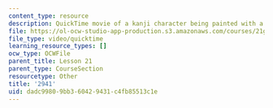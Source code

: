 ```yaml
---
content_type: resource
description: QuickTime movie of a kanji character being painted with a brush.
file: https://ol-ocw-studio-app-production.s3.amazonaws.com/courses/21g-504-japanese-iv-spring-2009/dadc99809bb360429431c4fb85513c1e_2941.mov
file_type: video/quicktime
learning_resource_types: []
ocw_type: OCWFile
parent_title: Lesson 21
parent_type: CourseSection
resourcetype: Other
title: '2941'
uid: dadc9980-9bb3-6042-9431-c4fb85513c1e
---
```

